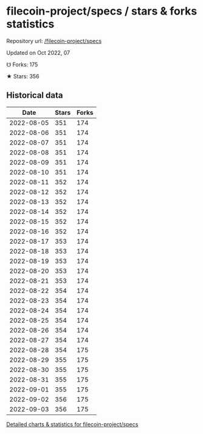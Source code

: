 # filecoin-project/specs / stars & forks statistics

Repository url: [/filecoin-project/specs](https://github.com/filecoin-project/specs)

Updated on Oct 2022, 07

☋ Forks: 175

★ Stars: 356

## Historical data
| Date | Stars | Forks |
|------|-------|-------|
| 2022-08-05 | 351 | 174 | 
| 2022-08-06 | 351 | 174 | 
| 2022-08-07 | 351 | 174 | 
| 2022-08-08 | 351 | 174 | 
| 2022-08-09 | 351 | 174 | 
| 2022-08-10 | 351 | 174 | 
| 2022-08-11 | 352 | 174 | 
| 2022-08-12 | 352 | 174 | 
| 2022-08-13 | 352 | 174 | 
| 2022-08-14 | 352 | 174 | 
| 2022-08-15 | 352 | 174 | 
| 2022-08-16 | 352 | 174 | 
| 2022-08-17 | 353 | 174 | 
| 2022-08-18 | 353 | 174 | 
| 2022-08-19 | 353 | 174 | 
| 2022-08-20 | 353 | 174 | 
| 2022-08-21 | 353 | 174 | 
| 2022-08-22 | 354 | 174 | 
| 2022-08-23 | 354 | 174 | 
| 2022-08-24 | 354 | 174 | 
| 2022-08-25 | 354 | 174 | 
| 2022-08-26 | 354 | 174 | 
| 2022-08-27 | 354 | 174 | 
| 2022-08-28 | 354 | 175 | 
| 2022-08-29 | 355 | 175 | 
| 2022-08-30 | 355 | 175 | 
| 2022-08-31 | 355 | 175 | 
| 2022-09-01 | 355 | 175 | 
| 2022-09-02 | 356 | 175 | 
| 2022-09-03 | 356 | 175 | 


[Detailed charts & statistics for filecoin-project/specs](https://reviewgithub.com/rep/filecoin-project/specs)
